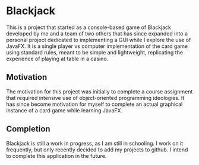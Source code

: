 # Blackjack

This is a project that started as a console-based game of Blackjack developed by me and a team of two others that has since expanded into a personal project dedicated to implementing a GUI while I explore the use of JavaFX. It is a single player vs computer implementation of the card game using standard rules, meant to be simple and lightweight, replicating the experience of playing at table in a casino.

## Motivation

The motivation for this project was initially to complete a course assignment that required intensive use of object-oriented programming ideologies. It has since become motivation for myself to complete an actual graphical instance of a card game while learning JavaFX.

## Completion

Blackjack is still a work in progress, as I am still in schooling. I work on it frequently, but only recently decided to add my projects to github. I intend to complete this application in the future.
